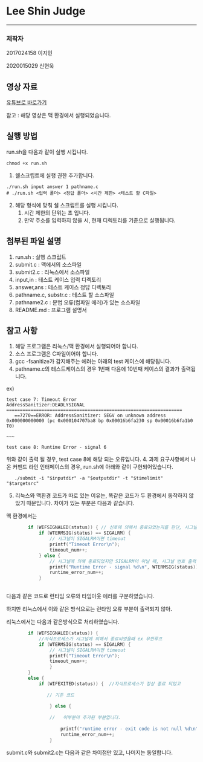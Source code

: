 # Lee Shin Judge

---

### 제작자
2017024158 이지민

2020015029 신현욱

## 영상 자료
[유튜브로 바로가기](https://youtu.be/qxhcJ1EloCw)

참고 : 해당 영상은 맥 환경에서 실행되었습니다.

## 실행 방법

run.sh을 다음과 같이 실행 시킵니다.


``` shell
chmod +x run.sh
```

1. 쉘스크립트에 실행 권한 추가합니다.


``` shell
./run.sh input answer 1 pathname.c
# ./run.sh <입력 폴더> <정답 폴더> <시간 제한> <테스트 할 C파일>
```

2. 해당 형식에 맞춰 쉘 스크립트를 실행 시킵니다.
   1. 시간 제한의 단위는 초 입니다.
   2. 만약 주소를 입력하지 않을 시, 현재 디렉토리를 기준으로 실행됩니다.

## 첨부된 파일 설명
1. run.sh : 실행 스크립트
2. submit.c : 맥에서의 소스파일
3. submit2.c : 리눅스에서 소스파일
4. input,in : 테스트 케이스 입력 디렉토리
5. answer,ans : 테스트 케이스 정답 디렉토리
6. pathname.c, substr.c : 테스트 할 소스파일
7. pathname2.c : 문법 오류(컴파일 에러)가 있는 소스파일
8. README.md : 프로그램 설명서


## 참고 사항
1. 해당 프로그램은 리눅스/맥 환경에서 실행되어야 합니다.
2. 소스 프로그램은 C파일이어야 합니다.
3. gcc -fsanitize가 감지해주는 에러는 아래의 test 케이스에 해당됩니다.
4. pathname.c의 테스트케이스의 경우 1번째 다음에 10번째 케이스의 결과가 출력됩니다.

ex)
```
test case 7: Timeout Error
AddressSanitizer:DEADLYSIGNAL
=================================================================
   ==7270==ERROR: AddressSanitizer: SEGV on unknown address 0x000000000000 (pc 0x000104707ba8 bp 0x00016b6fa230 sp 0x00016b6fa1b0 T0)

~~~

test case 8: Runtime Error - signal 6
```
위와 같이 출력 될 경우, test case 8에 해당 되는 오류입니다.
4. 과제 요구사항에서 나온 커맨드 라인 인터페이스의 경우, run.sh에 아래와 같이 구현되어있습니다.
``` shell
   ./submit -i "$inputdir" -a "$outputdir" -t "$timelimit" "$targetsrc"
```
5. 리눅스와 맥환경 코드가 따로 있는 이유는, 똑같은 코드가 두 환경에서 동작하지 않았기 때문입니다. 차이가 있는 부분은 다음과 같습니다.

맥 환경에서는
``` c
        if (WIFSIGNALED(status)) { // 신호에 의해서 종료되었는지를 판단, 시그널에 의해 종료되었을 때 참
            if (WTERMSIG(status) == SIGALRM) {
                // 시그널이 SIGALRM이면 timeout
                printf("Timeout Error\n");
                timeout_num++;
            } else {
                // 시그널에 의해 종료되었지만 SIGALRM이 아닐 때, 시그널 번호 출력
                printf("Runtime Error - signal %d\n", WTERMSIG(status));
                runtime_error_num++;
            }
            
```
다음과 같은 코드로 런타임 오류와 타임아웃 에러를 구분하였습니다.

하지만 리눅스에서 이와 같은 방식으로는 런타임 오류 부분이 출력되지 않아.

리눅스에서는 다음과 같은방식으로 처리하였습니다.

``` c
        if (WIFSIGNALED(status)) {  
            //자식프로세스가 시그널에 의해서 종료되었을때 ex 무한루프
            if (WTERMSIG(status) == SIGALRM) {
                // 시그널이 SIGALRM이면 timeout
                printf("Timeout Error\n");
                timeout_num++;
                } 
        }    
        else {
            if (WIFEXITED(status)) {  //자식프로세스가 정상 종료 되었고 
            
               // 기존 코드
             
                } else { 
                
                //   이부분이 추가된 부분입니다.
                
                    printf("runtime error - exit code is not null %d\n", WTERMSIG(status));
                    runtime_error_num++;
                }
```

submit.c와 submit2.c는 다음과 같은 차이점만 있고, 나머지는 동일합니다.

